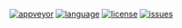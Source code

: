 [![appveyor][badge.appveyor]][appveyor]
[![language][badge.language]][language]
[![license][badge.license]][license]
[![issues][badge.issues]][issues]

[badge.appveyor]: https://img.shields.io/appveyor/ci/jbcoe/deep-ptr/master.svg?logo=appveyor
[badge.language]: https://img.shields.io/badge/language-C%2B%2B17-yellow.svg
[badge.license]: https://img.shields.io/badge/license-MIT-blue.svg
[badge.issues]: https://img.shields.io/github/issues/jbcoe/deep_ptr.svg

[appveyor]: https://ci.appveyor.com/project/jbcoe/deep-ptr
[language]: https://en.wikipedia.org/wiki/C%2B%2B17
[license]: https://en.wikipedia.org/wiki/MIT_License
[issues]: http://github.com/jbcoe/deep_ptr/issues
